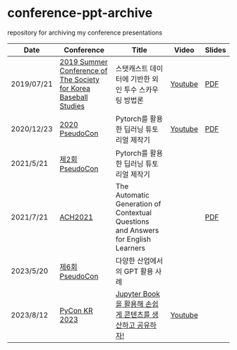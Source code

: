 # conference-ppt-archive
repository for archiving my conference presentations

| Date       | Conference                                                   | Title                                                | Video                                   | Slides                               |
| ---------- | ------------------------------------------------------------ | ---------------------------------------------------- | --------------------------------------- | ------------------------------------ |
| 2019/07/21 | [2019 Summer Conference of The Society for Korea Baseball Studies](2019-SKBS-summer/about.png) | 스탯캐스트 데이터에 기반한 외인 투수 스카우팅 방법론 | [Youtube](https://youtu.be/B50xiVJ8HlU) | [PDF](2019-SKBS-summer/slides.pdf)   |
| 2020/12/23 | [2020 PseudoCon](2020-PseudoCon-1st/about.gif)               | Pytorch를 활용한 딥러닝 튜토리얼 제작기              | [Youtube](https://youtu.be/Agv65GUod-0) | [PDF](2020-PseudoCon-1st/slides.pdf) |
| 2021/5/21  | [제2회 PseudoCon](2021-PseudoCon-2nd/about.png)              | Pytorch를 활용한 딥러닝 튜토리얼 제작기              |                                         |                                      |
| 2021/7/21  | [ACH2021](https://hcommons.org/deposits/item/hc:40637/)              | The Automatic Generation of Contextual Questions and Answers for English Learners              |                                         | [PDF](https://hcommons.org/deposits/download/hc:40638/CONTENT/ach2021.pdf/) |
| 2023/5/20  | [제6회 PseudoCon](https://devocean.sk.com/events/view.do?id=164)              | 다양한 산업에서의 GPT 활용 사례              |                                         |                                      |
| 2023/8/12  | [PyCon KR 2023](https://2023.pycon.kr/) | [Jupyter Book을 활용해 손쉽게 콘텐츠를 생산하고 공유하자!](https://2023.pycon.kr/session/13)              | [Youtube](https://youtu.be/VXPZ0omr5UE?si=X4PCWUgFTW2BLxEC)  |                                      |

